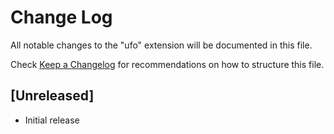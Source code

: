 # Change Log

All notable changes to the "ufo" extension will be documented in this file.

Check [Keep a Changelog](http://keepachangelog.com/) for recommendations on how to structure this file.

## [Unreleased]

- Initial release
